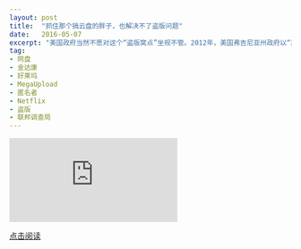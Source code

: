 ```yaml
---
layout: post
title:  "抓住那个搞云盘的胖子，也解决不了盗版问题"
date:   2016-05-07
excerpt: "美国政府当然不愿对这个“盗版窝点”坐视不管。2012年，美国弗吉尼亚州政府以“欺诈、侵犯版权、洗钱”罪名起诉金达康，并开始实施秘密逮捕。借助于棱镜计划，联邦调查局迅速确定了金达康的居住地。"
tag:
- 网盘
- 金达康
- 好莱坞
- MegaUpload
- 匿名者
- Netflix
- 盗版
- 联邦调查局
---
```


<iframe id="article_iframe" src="http://m.international.caixin.com/m/2016-05-09/100941109.html" frameborder="0" allowfullscreen onload="span();"></iframe>

<script>
function span() {
    document.getElementById("article_iframe").width=document.getElementsByClassName("block-left")[0].offsetWidth*0.8;
    document.getElementById("article_iframe").height=screen.height;
}
</script>

<a href="http://m.international.caixin.com/m/2016-05-09/100941109.html" target="_blank">点击阅读</a>